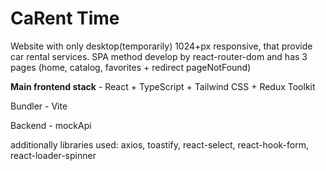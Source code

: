 # CaRent Time
Website with only desktop(temporarily) 1024+px  responsive, that provide car rental services.
SPA method develop by react-router-dom and has 3 pages (home, catalog, favorites + redirect pageNotFound)

**Main frontend stack** - React + TypeScript + Tailwind CSS + Redux Toolkit

Bundler - Vite 

Backend - mockApi 

additionally libraries used: axios, toastify, react-select, react-hook-form, react-loader-spinner
